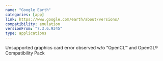 ```yaml
---
name: "Google Earth"
categories: [app]
link: https://www.google.com/earth/about/versions/
compatibility: emulation
versionFrom: "7.3.6.9345"
type: applications
---
```


Unsupported graphics card error observed w/o “OpenCL™ and OpenGL® Compatibility Pack